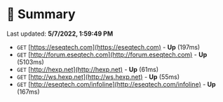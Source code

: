 # 📖 Summary
Last updated: **5/7/2022, 1:59:49 PM**

- `GET` [https://eseqtech.com](https://eseqtech.com) - **Up** (197ms)
- `GET` [http://forum.eseqtech.com](http://forum.eseqtech.com) - **Up** (5103ms)
- `GET` [http://hexp.net](http://hexp.net) - **Up** (61ms)
- `GET` [http://ws.hexp.net](http://ws.hexp.net) - **Up** (55ms)
- `GET` [http://eseqtech.com/infoline](http://eseqtech.com/infoline) - **Up** (167ms)
